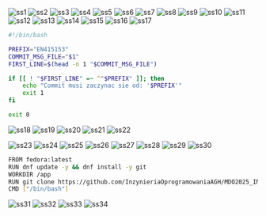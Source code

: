 ![ss1](ss/Screenshot1.png)
![ss2](ss/Screenshot2.png)
![ss3](ss/Screenshot3.png)
![ss4](ss/Screenshot4.png)
![ss5](ss/Screenshot5.png)
![ss6](ss/Screenshot6.png)
![ss7](ss/Screenshot7.png)
![ss8](ss/Screenshot8.png)
![ss9](ss/Screenshot9.png)
![ss10](ss/Screenshot10.png)
![ss11](ss/Screenshot11.png)
![ss12](ss/Screenshot12.png)
![ss13](ss/Screenshot13.png)
![ss14](ss/Screenshot14.png)
![ss15](ss/Screenshot15.png)
![ss16](ss/Screenshot16.png)
![ss17](ss/Screenshot17.png)

```bash
#!/bin/bash

PREFIX="EN415153"
COMMIT_MSG_FILE="$1"
FIRST_LINE=$(head -n 1 "$COMMIT_MSG_FILE")

if [[ ! "$FIRST_LINE" =~ ^"$PREFIX" ]]; then
    echo "Commit musi zaczynac sie od: '$PREFIX'"
    exit 1
fi

exit 0
```

![ss18](ss/Screenshot18.png)
![ss19](ss/Screenshot19.png)
![ss20](ss/Screenshot20.png)
![ss21](ss/Screenshot21.png)
![ss22](ss/Screenshot22.png)



![ss23](ss/Screenshot23.png)
![ss24](ss/Screenshot24.png)
![ss25](ss/Screenshot25.png)
![ss26](ss/Screenshot26.png)
![ss27](ss/Screenshot27.png)
![ss28](ss/Screenshot28.png)
![ss29](ss/Screenshot29.png)
![ss30](ss/Screenshot30.png)


```bash
FROM fedora:latest
RUN dnf update -y && dnf install -y git
WORKDIR /app
RUN git clone https://github.com/InzynieriaOprogramowaniaAGH/MDO2025_INO.git .
CMD ["/bin/bash"]
```

![ss31](ss/Screenshot31.png)
![ss32](ss/Screenshot32.png)
![ss33](ss/Screenshot33.png)
![ss34](ss/Screenshot34.png)